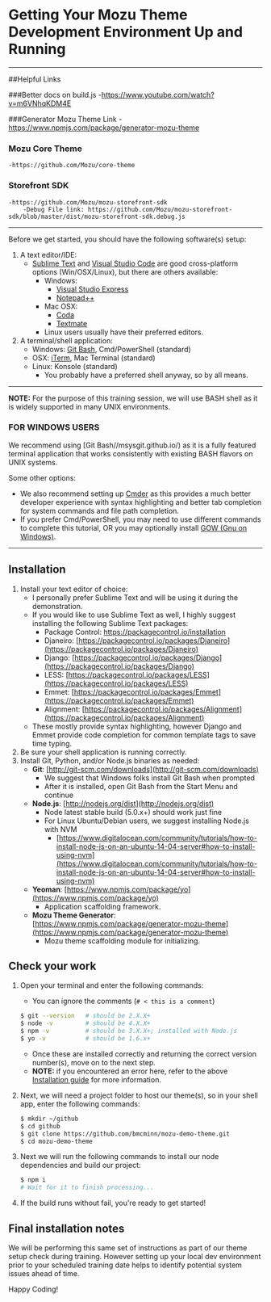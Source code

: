 # Getting Your Mozu Theme Development Environment Up and Running
-----
##Helpful Links

###Better docs on build.js
    -https://www.youtube.com/watch?v=m6VNhqKDM4E

###Generator Mozu Theme Link
    -https://www.npmjs.com/package/generator-mozu-theme
### Mozu Core Theme
    -https://github.com/Mozu/core-theme

### Storefront SDK
    -https://github.com/Mozu/mozu-storefront-sdk
        -Debug File link: https://github.com/Mozu/mozu-storefront-sdk/blob/master/dist/mozu-storefront-sdk.debug.js
-----
Before we get started, you should have the following software(s) setup:

1. A text editor/IDE:
    - [Sublime Text](http://www.sublimetext.com/) and [Visual Studio Code](https://code.visualstudio.com/) are good cross-platform options (Win/OSX/Linux), but there are others available:
        - Windows:
            - [Visual Studio Express](http://www.visualstudio.com/downloads/download-visual-studio-vs)
            - [Notepad++](http://notepad-plus-plus.org/)
        - Mac OSX:
            - [Coda](https://panic.com/coda/)
            - [Textmate](http://macromates.com/)
        - Linux users usually have their preferred editors.
1. A terminal/shell application:
    - Windows: [Git Bash](https://msysgit.github.io/), Cmd/PowerShell (standard)
    - OSX: [iTerm](http://iterm2.com/), Mac Terminal (standard)
    - Linux: Konsole (standard)
        - You probably have a preferred shell anyway, so by all means.


-----

**NOTE:** For the purpose of this training session, we will use BASH shell as it is widely supported in many UNIX environments.


### FOR WINDOWS USERS

We recommend using [Git Bash//msysgit.github.io/) as it is a fully featured terminal application that works consistently with existing BASH flavors on UNIX systems.

Some other options:

- We also recommend setting up [Cmder](https://github.com/cmderdev/cmder) as this provides a much better developer experience with syntax highlighting and better tab completion for system commands and file path completion.
- If you prefer Cmd/PowerShell, you may need to use different commands to complete this tutorial, OR you may optionally install [GOW (Gnu on Windows)](https://github.com/bmatzelle/gow/wiki).



-----

## Installation

1. Install your text editor of choice:
    - I personally prefer Sublime Text and will be using it during the demonstration.
    - If you would like to use Sublime Text as well, I highly suggest installing the following Sublime Text packages:
        - Package Control: https://packagecontrol.io/installation
        - Djaneiro: [https://packagecontrol.io/packages/Djaneiro](https://packagecontrol.io/packages/Djaneiro)
        - Django:   [https://packagecontrol.io/packages/Django](https://packagecontrol.io/packages/Django)
        - LESS:     [https://packagecontrol.io/packages/LESS](https://packagecontrol.io/packages/LESS)
        - Emmet:    [https://packagecontrol.io/packages/Emmet](https://packagecontrol.io/packages/Emmet)
        - Alignment: [https://packagecontrol.io/packages/Alignment](https://packagecontrol.io/packages/Alignment)
    - These mostly provide syntax highlighting, however Django and Emmet provide code completion for common template tags to save time typing.
1. Be sure your shell application is running correctly.
1. Install Git, Python, and/or Node.js binaries as needed:
    - **Git**: [http://git-scm.com/downloads](http://git-scm.com/downloads)
        - We suggest that Windows folks install Git Bash when prompted
        - After it is installed, open Git Bash from the Start Menu and continue
    - **Node.js**: [http://nodejs.org/dist](http://nodejs.org/dist)
        - Node latest stable build (5.0.x+) should work just fine
        - For Linux Ubuntu/Debian users, we suggest installing Node.js with NVM
            - [https://www.digitalocean.com/community/tutorials/how-to-install-node-js-on-an-ubuntu-14-04-server#how-to-install-using-nvm](https://www.digitalocean.com/community/tutorials/how-to-install-node-js-on-an-ubuntu-14-04-server#how-to-install-using-nvm)
    - **Yeoman**: [https://www.npmjs.com/package/yo](https://www.npmjs.com/package/yo)
        - Application scaffolding framework.
    - **Mozu Theme Generator**: [https://www.npmjs.com/package/generator-mozu-theme](https://www.npmjs.com/package/generator-mozu-theme)
        - Mozu theme scaffolding module for initializing.


## Check your work

1. Open your terminal and enter the following commands:
    - You can ignore the comments (`# < this is a comment`)

    ``` bash
    $ git --version   # should be 2.X.X+
    $ node -v         # should be 4.X.X+
    $ npm -v          # should be 3.X.X+; installed with Node.js
    $ yo -v           # should be 1.6.x+
    ```

    - Once these are installed correctly and returning the correct version number(s), move on to the next step.
    - **NOTE:** if you encountered an error here, refer to the above [Installation guide](#installation) for more information.

1. Next, we will need a project folder to host our theme(s), so in your shell app, enter the following commands:

    ``` bash
    $ mkdir ~/github
    $ cd github
    $ git clone https://github.com/bmcminn/mozu-demo-theme.git
    $ cd mozu-demo-theme
    ```

1. Next we will run the following commands to install our node dependencies and build our project:

    ``` bash
    $ npm i
    # Wait for it to finish processing...
    ```

1. If the build runs without fail, you're ready to get started!


## Final installation notes

We will be performing this same set of instructions as part of our theme setup check during training. However setting up your local dev environment prior to your scheduled training date helps to identify potential system issues ahead of time.



Happy Coding!
